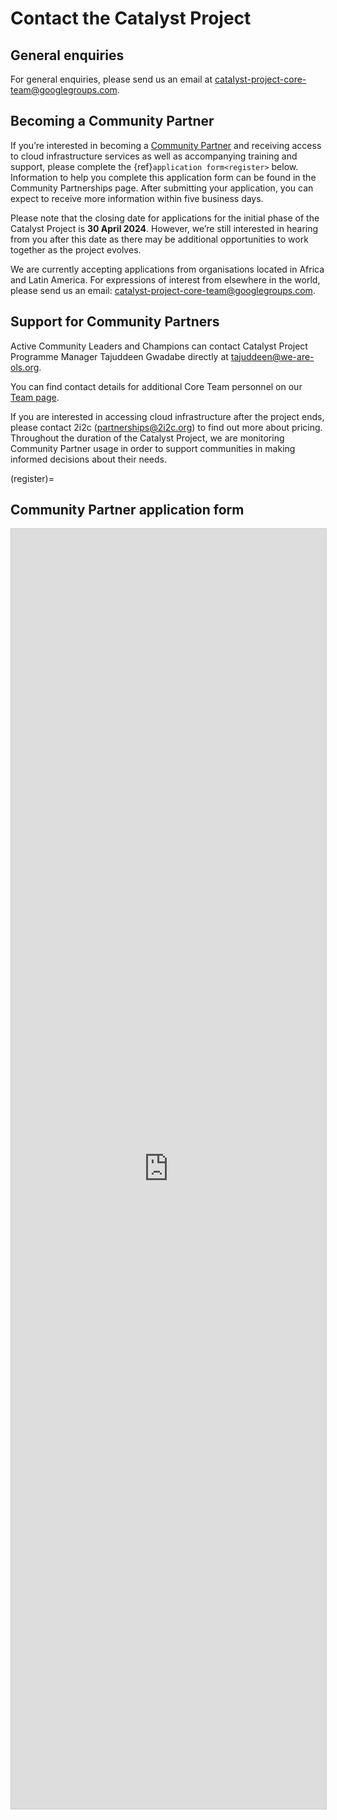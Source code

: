 # Contact the Catalyst Project

## General enquiries

For general enquiries, please send us an email at [catalyst-project-core-team@googlegroups.com](mailto:catalyst-project-core-team@googlegroups.com).

## Becoming a Community Partner

If you’re interested in becoming a [Community Partner](community-partnership.md) and receiving access to cloud infrastructure services as well as accompanying training and support, please complete the {ref}`application form<register>` below. Information to help you complete this application form can be found in the Community Partnerships page. After submitting your application, you can expect to receive more information within five business days. 

Please note that the closing date for applications for the initial phase of the Catalyst Project is **30 April 2024**. However, we’re still interested in hearing from you after this date as there may be additional opportunities to work together as the project evolves.

We are currently accepting applications from organisations located in Africa and Latin  America. For expressions of interest from elsewhere in the world, please send us an email: [catalyst-project-core-team@googlegroups.com](mailto:catalyst-project-core-team@googlegroups.com).

## Support for Community Partners

Active Community Leaders and Champions can contact Catalyst Project Programme Manager Tajuddeen Gwadabe directly at [tajuddeen@we-are-ols.org](mailto:tajuddeen@we-are-ols.org).

You can find contact details for additional Core Team personnel on our [Team page](team.md). 

If you are interested in accessing cloud infrastructure after the project ends, please contact 2i2c ([partnerships@2i2c.org](mailto:partnerships@2i2c.org)) to find out more about pricing. Throughout the duration of the Catalyst Project, we are monitoring Community Partner usage in order to support communities in making informed decisions about their needs.

(register)=
## Community Partner application form

<iframe class="airtable-embed" src="https://airtable.com/embed/appUAGdjB57UjvkhC/pagkqUKckqQ9lahsZ/form" frameborder="0" onmousewheel="" width="100%" height="2048" style="background: transparent; border: 1px solid #ccc;"></iframe>

